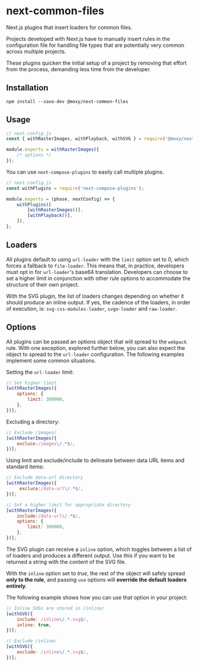 # next-common-files

[travis-url]:https://travis-ci.org/moxystudio/next-common-files
[travis-image]:http://img.shields.io/travis/moxystudio/next-common-files/master.svg
[codecov-url]:https://codecov.io/gh/moxystudio/next-common-files
[codecov-image]:https://img.shields.io/codecov/c/github/moxystudio/next-common-files/master.svg

Next.js plugins that insert loaders for common files.

Projects developed with Next.js have to manually insert rules in the configuration file for handling file types that are potentially very common across multiple projects.

These plugins quicken the initial setup of a project by removing that effort from the process, demanding less time from the developer.

## Installation
``` npm install --save-dev @moxy/next-common-files ```

## Usage
```js
// next.config.js
const { withRasterImages, withPlayback, withSVG } = require('@moxy/next-common-plugins);

module.exports = withRasterImages({
	/* options */
});
```
You can use `next-compose-plugins` to easily call multiple plugins.
```js
// next.config.js
const withPlugins = require('next-compose-plugins');

module.exports = (phase, nextConfig) => {
	withPlugins([
		[withRasterImages()],
		[withPlayback()],
	]),
};
```

## Loaders

All plugins default to using `url-loader` with the `limit` option set to 0, which forces a fallback to `file-loader`. This means that, in practice, developers must opt in for `url-loader`'s base64 translation. Developers can choose to set a higher limit in conjunction with other rule options to accommodate the structure of their own project.

With the SVG plugin, the list of loaders changes depending on whether it should produce an inline output. If yes, the cadence of the loaders, in order of execution, is: `svg-css-modules-loader`, `svgo-loader` and `raw-loader`.

## Options
All plugins can be passed an options object that will spread to the `webpack` rule. With one exception, explored further below, you can also expect the object to spread to the `url-loader` configuration. The following examples implement some common situations.

Setting the `url-loader` limit:
```js
// Set higher limit
[withRasterImages({
	options: {
		limit: 300000,
	},
})];
```

Excluding a directory:
```js
// Exclude /images/
[withRasterImages({
	excluce:/images\/.*$/,
})];
```

Using limit and exclude/include to delineate between data URL items and standard items:
```js
// Exclude data-url directory
[withRasterImages({
	 excluce:/data-url\/.*$/,
})];

// Set a higher limit for appropriate directory
[withRasterImages({
	include:/data-url\/.*$/,
	options: {
		limit: 300000,
	},
})];
```

The SVG plugin can receive a `inline` option, which toggles between a list of of loaders and produces a different output. Use this if you want to be returned a string with the content of the SVG file.

With the `inline` option set to *true*, the rest of the object will safely spread **only to the rule**, and passing `use` options will **override the default loaders entirely**.

The following example shows how you can use that option in your project:
```js
// Inline SVGs are stored in /inline/
[withSVG({
	include: /inline\/.*.svg$/,
	inline: true,
})];

// Exclude /inline/
[withSVG({
	exclude: /inline\/.*.svg$/,
})];
```
